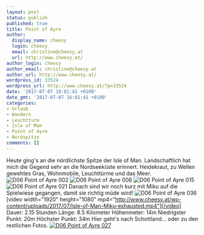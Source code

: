 ```yaml
---
layout: post
status: publish
published: true
title: Point of Ayre
author:
  display_name: cheesy
  login: cheesy
  email: christine@cheesy.at
  url: http://www.cheesy.at/
author_login: cheesy
author_email: christine@cheesy.at
author_url: http://www.cheesy.at/
wordpress_id: 33524
wordpress_url: http://www.cheesy.at/?p=33524
date: '2017-07-07 18:01:41 +0100'
date_gmt: '2017-07-07 16:01:41 +0100'
categories:
- Urlaub
- Wandern
- Leuchtturm
- Isle of Man
- Point of Ayre
- Nordspitze
comments: []
---
```

Heute ging's an die nördlichste Spitze der Isle of Man. Landschaftlich hat mich die Gegend sehr an die Nordseeküste erinnert. Heidekraut, zu Wellen gewehtes Gras, Wohnmobile, Leuchttürme und das Meer.
![D06 Point of Ayre 002](http://www.cheesy.at/wp-content/uploads/D06-Point-of-Ayre-002.jpg)
![D06 Point of Ayre 006](http://www.cheesy.at/wp-content/uploads/D06-Point-of-Ayre-006.jpg)
![D06 Point of Ayre 015](http://www.cheesy.at/wp-content/uploads/D06-Point-of-Ayre-015.jpg)
![D06 Point of Ayre 021](http://www.cheesy.at/wp-content/uploads/D06-Point-of-Ayre-021.jpg)
Danach sind wir noch kurz mit Miku auf die Spielwiese gegangen, damit sie richtig müde wird!
![D06 Point of Ayre 036](http://www.cheesy.at/wp-content/uploads/D06-Point-of-Ayre-036.jpg)
[video width="1920" height="1080" mp4="http://www.cheesy.at/wp-content/uploads/2017/07/Isle-of-Man-Miku-exhausted.mp4"][/video]
Dauer: 2.15 Stunden
Länge: 8.5 Kilometer
Höhenmeter: 14m
Niedrigster Punkt: 20m
Höchster Punkt: 34m
Hier geht's nach Schottland... oder zu den restlichen Fotos.
[![D06 Point of Ayre 027](http://www.cheesy.at/wp-content/uploads/D06-Point-of-Ayre-027.jpg)](http://www.cheesy.at/fotos/urlaub/isle-of-man/day-5-point-of-ayre/)
